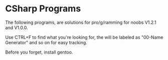 CSharp Programs
===============

The following programs, are solutions for pro/g/ramming for noobs V1.2.1 and V1.0.0.

Use CTRL+F to find what you're looking for, the will be labeled as "00-Name Generator" and so on for easy tracking.

Before you forget, install gentoo.
